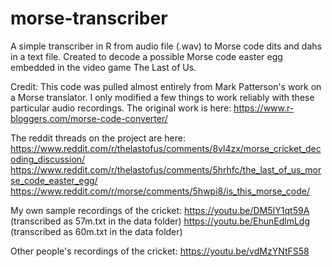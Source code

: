 # morse-transcriber
A simple transcriber in R from audio file (.wav) to Morse code dits and dahs in a text file.  Created to decode a possible Morse code easter egg embedded in the video game The Last of Us.

Credit:
This code was pulled almost entirely from Mark Patterson's work on a Morse translator.  I only modified a few things to work reliably with these particular audio recordings.  The original work is here:
https://www.r-bloggers.com/morse-code-converter/

The reddit threads on the project are here:
https://www.reddit.com/r/thelastofus/comments/8vl4zx/morse_cricket_decoding_discussion/
https://www.reddit.com/r/thelastofus/comments/5hrhfc/the_last_of_us_morse_code_easter_egg/
https://www.reddit.com/r/morse/comments/5hwpi8/is_this_morse_code/

My own sample recordings of the cricket:
https://youtu.be/DM5IY1qt59A  (transcribed as 57m.txt in the data folder)
https://youtu.be/EhunEdlmLdg  (transcribed as 60m.txt in the data folder)

Other people's recordings of the cricket:
https://youtu.be/vdMzYNtFS58

